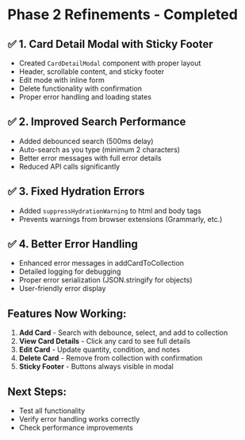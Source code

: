 # Phase 2 Refinements - Completed

## ✅ 1. Card Detail Modal with Sticky Footer
- Created `CardDetailModal` component with proper layout
- Header, scrollable content, and sticky footer
- Edit mode with inline form
- Delete functionality with confirmation
- Proper error handling and loading states

## ✅ 2. Improved Search Performance
- Added debounced search (500ms delay)
- Auto-search as you type (minimum 2 characters)
- Better error messages with full error details
- Reduced API calls significantly

## ✅ 3. Fixed Hydration Errors
- Added `suppressHydrationWarning` to html and body tags
- Prevents warnings from browser extensions (Grammarly, etc.)

## ✅ 4. Better Error Handling
- Enhanced error messages in addCardToCollection
- Detailed logging for debugging
- Proper error serialization (JSON.stringify for objects)
- User-friendly error display

## Features Now Working:
1. **Add Card** - Search with debounce, select, and add to collection
2. **View Card Details** - Click any card to see full details
3. **Edit Card** - Update quantity, condition, and notes
4. **Delete Card** - Remove from collection with confirmation
5. **Sticky Footer** - Buttons always visible in modal

## Next Steps:
- Test all functionality
- Verify error handling works correctly
- Check performance improvements
